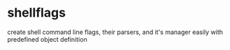 # shellflags
create shell command line flags, their parsers, and it's manager easily with predefined object definition
